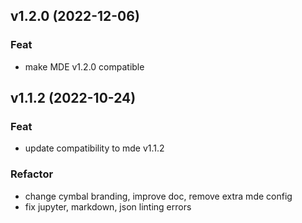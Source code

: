 ## v1.2.0 (2022-12-06)

### Feat

- make MDE v1.2.0 compatible

## v1.1.2 (2022-10-24)

### Feat

- update compatibility to mde v1.1.2

### Refactor

- change cymbal branding, improve doc, remove extra mde config
- fix jupyter, markdown, json linting errors
